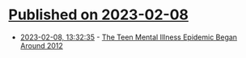 # [Published on 2023-02-08](index.md)

* [2023-02-08, 13:32:35](https://news.ycombinator.com/item?id=34707734) - [The Teen Mental Illness Epidemic Began Around 2012](https://jonathanhaidt.substack.com/p/the-teen-mental-illness-epidemic)
